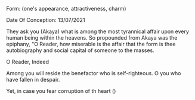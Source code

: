 Form: (one's appearance, attractiveness, charm)

Date Of Conception: 13/07/2021 

They ask you (Akaya) what is among the most tyrannical affair upon every human being within the heavens. So propounded from Akaya was the epiphany, "O Reader, how miserable is the affair that the form is thee autobiography and social capital of someone to the masses. 


O Reader, Indeed


Among you will reside the benefactor who is self-righteous. O you who have fallen in despair. 



Yet, in case you fear corruption of th heart ()

